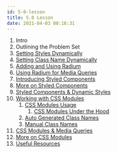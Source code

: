 ```yaml
---
id: 5-0-lesson
title: 5.0 Lesson
date: 2021-04-03 00:16:31
---
```


1. Intro
2. Outlining the Problem Set
3. [Setting Styles Dynamically](5-3-setting-styles-dynamically)
4. [Setting Class Name Dynamically](5-4-setting-class-names-dynamically)
5. [Adding and Using Radium](5-5-adding-and-using-radium)
6. [Using Radium for Media Queries](5-6-using-radium-for-media-queries)
7. [Introducing Styled Components](5-7-introducing-styled-components)
8. [More on Styled Components](5-8-more-on-styled-components)
9. [Styled Components & Dynamic Styles](5-9-styled-components-and-dynamic-styles)
10. [Working with CSS Modules](5-10-0-working-with-css-modules)
    1. [CSS Modules Usage](5-10-1-0-css-modules-usage)
        1. [CSS Modules Under the Hood](5-10-1-1-css-modules-uder-the-hood)
    2. [Auto Generated Class Names](5-10-2-auto-generated-class-names)
    3. [Manual Class Names](5-10-3-adding-class-selector.md)
11. [CSS Modules & Media Queries](5-11-css-modules-and-media-queries.md)
12. [More on CSS Modules](5-12-more-on-css-modules)
13. [Useful Resources](5-13-useful-resources)
